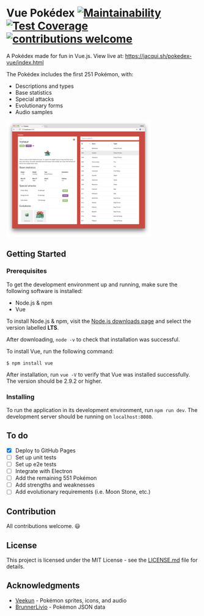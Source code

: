 # Vue Pokédex [![Maintainability](https://api.codeclimate.com/v1/badges/80d4baff75613a0fd530/maintainability)](https://codeclimate.com/github/shadforth/pokedex-vue/maintainability) [![Test Coverage](https://api.codeclimate.com/v1/badges/80d4baff75613a0fd530/test_coverage)](https://codeclimate.com/github/shadforth/pokedex-vue/test_coverage) [![contributions welcome](https://img.shields.io/badge/contributions-welcome-brightgreen.svg?style=flat)](https://github.com/shadforth/pokedex-vue/issues)

A Pokédex made for fun in Vue.js. View live at: https://jacqui.sh/pokedex-vue/index.html

The Pokédex includes the first 251 Pokémon, with:
- Descriptions and types
- Base statistics
- Special attacks
- Evolutionary forms
- Audio samples

<img src="static/screenshot.png" alt="Vue Pokédex" style="max-width:75%;margin: 0 auto;">

## Getting Started

### Prerequisites
To get the development environment up and running, make sure the following software is installed:

* Node.js & npm
* Vue

To install Node.js & npm, visit the [Node.js downloads page](https://nodejs.org/en/download/) and select the version labelled **LTS**.

After downloading, `node -v` to check that installation was successful.

To install Vue, run the following command:

```
$ npm install vue
```

After installation, run `vue -V` to verify that Vue was installed successfully. The version should be 2.9.2 or higher.

### Installing
To run the application in its development environment, run `npm run dev`. The development server should be running on `localhost:8080`.

## To do
- [X] Deploy to GitHub Pages
- [ ] Set up unit tests
- [ ] Set up e2e tests
- [ ] Integrate with Electron
- [ ] Add the remaining 551 Pokémon
- [ ] Add strengths and weaknesses
- [ ] Add evolutionary requirements (i.e. Moon Stone, etc.)

## Contribution
All contributions welcome. 😃

## License
This project is licensed under the MIT License - see the [LICENSE.md](LICENSE.md) file for details.

## Acknowledgments
* [Veekun](https://veekun.com/dex/downloads) - Pokémon sprites, icons, and audio
* [BrunnerLivio](https://github.com/BrunnerLivio) - Pokémon JSON data
